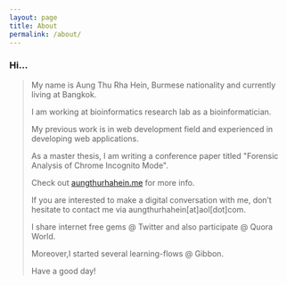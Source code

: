 ```yaml
---
layout: page
title: About
permalink: /about/
---
```


### Hi…

>My name is Aung Thu Rha Hein, Burmese nationality and currently living at Bangkok. 
>
>I am working at bioinformatics research lab as a bioinformatician.
>
>My previous work is in web development field and experienced in developing web applications.
>
>As a master thesis, I am writing a conference paper titled "Forensic Analysis of Chrome Incognito Mode".
>
>Check out <a href="http://aungthurhahein.me" target="_blank">aungthurhahein.me</a> for more info.
>
>If you are interested to make a digital conversation with me, don’t hesitate to contact me via aungthurhahein[at]aol[dot]com.
>
>I share internet free gems @ Twitter and also participate @ Quora World. 
>
>Moreover,I started several learning-flows @ Gibbon.
>
>Have a good day!
